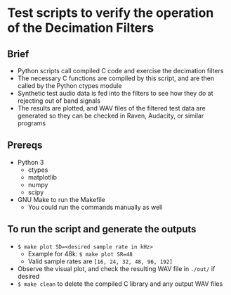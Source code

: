 # Test scripts to verify the operation of the Decimation Filters

## Brief

- Python scripts call compiled C code and exercise the decimation filters
- The necessary C functions are compiled by this script, and are then called by the Python ctypes module
- Synthetic test audio data is fed into the filters to see how they do at rejecting out of band signals
- The results are plotted, and WAV files of the filtered test data are generated so they can be checked in Raven, Audacity, or similar programs

## Prereqs

- Python 3
    - ctypes
    - matplotlib
    - numpy
    - scipy
- GNU Make to run the Makefile
    - You could run the commands manually as well

## To run the script and generate the outputs

- `$ make plot SD=<desired sample rate in kHz>`
    - Example for 48k: `$ make plot SR=48`
    - Valid sample rates are `[16, 24, 32, 48, 96, 192]`
- Observe the visual plot, and check the resulting WAV file in `./out/` if desired
- `$ make clean` to delete the compiled C library and any output WAV files
